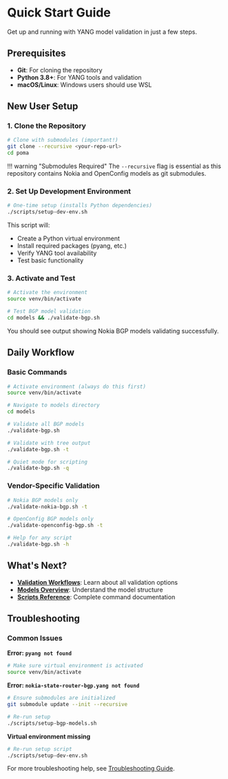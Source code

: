 # Quick Start Guide

Get up and running with YANG model validation in just a few steps.

## Prerequisites

- **Git**: For cloning the repository
- **Python 3.8+**: For YANG tools and validation
- **macOS/Linux**: Windows users should use WSL

## New User Setup

### 1. Clone the Repository

```bash
# Clone with submodules (important!)
git clone --recursive <your-repo-url>
cd poma
```

!!! warning "Submodules Required"
    The `--recursive` flag is essential as this repository contains Nokia and OpenConfig models as git submodules.

### 2. Set Up Development Environment

```bash
# One-time setup (installs Python dependencies)
./scripts/setup-dev-env.sh
```

This script will:
- Create a Python virtual environment
- Install required packages (pyang, etc.)
- Verify YANG tool availability
- Test basic functionality

### 3. Activate and Test

```bash
# Activate the environment
source venv/bin/activate

# Test BGP model validation
cd models && ./validate-bgp.sh
```

You should see output showing Nokia BGP models validating successfully.

## Daily Workflow

### Basic Commands

```bash
# Activate environment (always do this first)
source venv/bin/activate

# Navigate to models directory
cd models

# Validate all BGP models
./validate-bgp.sh

# Validate with tree output
./validate-bgp.sh -t

# Quiet mode for scripting
./validate-bgp.sh -q
```

### Vendor-Specific Validation

```bash
# Nokia BGP models only
./validate-nokia-bgp.sh -t

# OpenConfig BGP models only  
./validate-openconfig-bgp.sh -t

# Help for any script
./validate-bgp.sh -h
```

## What's Next?

- **[Validation Workflows](../user-guide/validation.md)**: Learn about all validation options
- **[Models Overview](../user-guide/models-overview.md)**: Understand the model structure  
- **[Scripts Reference](../user-guide/scripts-reference.md)**: Complete command documentation

## Troubleshooting

### Common Issues

**Error: `pyang not found`**
```bash
# Make sure virtual environment is activated
source venv/bin/activate
```

**Error: `nokia-state-router-bgp.yang not found`**
```bash
# Ensure submodules are initialized
git submodule update --init --recursive

# Re-run setup
./scripts/setup-bgp-models.sh
```

**Virtual environment missing**
```bash
# Re-run setup script
./scripts/setup-dev-env.sh
```

For more troubleshooting help, see [Troubleshooting Guide](troubleshooting.md).
